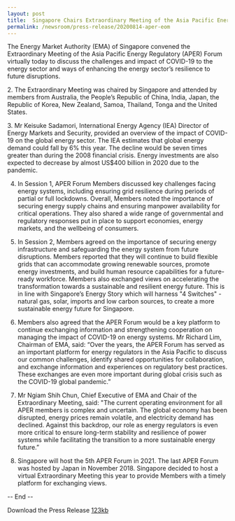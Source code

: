 ```yaml
---
layout: post
title:  Singapore Chairs Extraordinary Meeting of the Asia Pacific Energy Regulatory Forum on Regulatory Challenges and Best Practices amidst Covid-19 Outbreak
permalink: /newsroom/press-release/20200814-aper-eom
---
```

The Energy Market Authority (EMA) of Singapore convened the Extraordinary Meeting of the Asia Pacific Energy Regulatory (APER) Forum virtually today to discuss the challenges and impact of COVID-19 to the energy sector and ways of enhancing the energy sector’s resilience to future disruptions.

2\. The Extraordinary Meeting was chaired by Singapore and attended by members from Australia, the People’s Republic of China, India, Japan, the Republic of Korea, New Zealand, Samoa, Thailand, Tonga and the United States.

3\. Mr Keisuke Sadamori, International Energy Agency (IEA) Director of Energy Markets and Security, provided an overview of the impact of COVID-19 on the global energy sector. The IEA estimates that global energy demand could fall by 6% this year. The decline would be seven times greater than during the 2008 financial crisis. Energy investments are also expected to decrease by almost US$400 billion in 2020 due to the pandemic.

 4. In Session 1, APER Forum Members discussed key challenges facing energy systems, including ensuring grid resilience during periods of partial or full lockdowns. Overall, Members noted the importance of securing energy supply chains and ensuring manpower availability for critical operations. They also shared a wide range of governmental and regulatory responses put in place to support economies, energy markets, and the wellbeing of consumers.

 5. In Session 2, Members agreed on the importance of securing energy infrastructure and safeguarding the energy system from future disruptions. Members reported that they will continue to build flexible grids that can accommodate growing renewable sources, promote energy investments, and build human resource capabilities for a future-ready workforce. Members also exchanged views on accelerating the transformation towards a sustainable and resilient energy future. This is in line with Singapore’s Energy Story which will harness "4 Switches" - natural gas, solar, imports and low carbon sources, to create a more sustainable energy future for Singapore.

 6. Members also agreed that the APER Forum would be a key platform to continue exchanging information and strengthening cooperation on managing the impact of COVID-19 on energy systems. Mr Richard Lim, Chairman of EMA, said: “Over the years, the APER Forum has served as an important platform for energy regulators in the Asia Pacific to discuss our common challenges, identify shared opportunities for collaboration, and exchange information and experiences on regulatory best practices. These exchanges are even more important during global crisis such as the COVID-19 global pandemic.”

 7. Mr Ngiam Shih Chun, Chief Executive of EMA and Chair of the Extraordinary Meeting, said: "The current operating environment for all APER members is complex and uncertain. The global economy has been disrupted, energy prices remain volatile, and electricity demand has declined. Against this backdrop, our role as energy regulators is even more critical to ensure long-term stability and resilience of power systems while facilitating the transition to a more sustainable energy future.”

 8. Singapore will host the 5th APER Forum in 2021. The last APER Forum was hosted by Japan in November 2018. Singapore decided to host a virtual Extraordinary Meeting this year to provide Members with a timely platform for exchanging views.

-- End --

Download the Press Release [123kb](/files/20200814-APER-EOM-Regulatory-Challenges-and-Best-Practices-amidst-Covid19-Outbreak.pdf)
